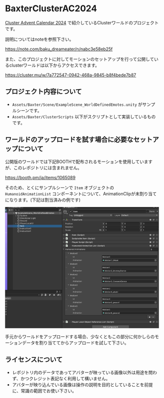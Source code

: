 # BaxterClusterAC2024

[Cluster Advent Calendar 2024](https://qiita.com/advent-calendar/2024/cluster) で紹介しているClusterワールドのプロジェクトです。

説明についてはnoteを参照下さい。

https://note.com/baku_dreameater/n/nabc3e58eb25f

また、このプロジェクトに対してモーションのセットアップを行って公開しているclusterワールドは以下からアクセスできます。

https://cluster.mu/w/7a772547-0942-468a-9845-b8f4bede7b87

## プロジェクト内容について

- `Assets/Baxter/Scene/ExampleScene_WorldDefinedEmotes.unity` がサンプルシーンです。
- `Assets/Baxter/ClusterScripts` 以下がスクリプトとして実装しているものです。

## ワールドのアップロードを試す場合に必要なセットアップについて

公開版のワールドでは下記BOOTHで配布されるモーションを使用していますが、このレポジトリには含まれません。

https://booth.pm/ja/items/1065089

そのため、とくにサンプルシーンで `Item` オブジェクトの `HumanoidAnimationList` コンポーネントについて、AnimationClipが未割り当てになります。(下記は割当済みの例です)

![AnimationClipの割当が必要なところ](./will_missing_assets.png)

手元からワールドをアップロードする場合、少なくともこの部分に何かしらのモーションデータを割り当ててからアップロードを試して下さい。

## ライセンスについて

- レポジトリ内のデータであってアバターが映っている画像以外は用途を問わず、かつクレジット表記なく利用して構いません。
- アバターが映り込んでいる画像は操作の説明を目的としていることを前提に、常識の範囲でお使い下さい。
